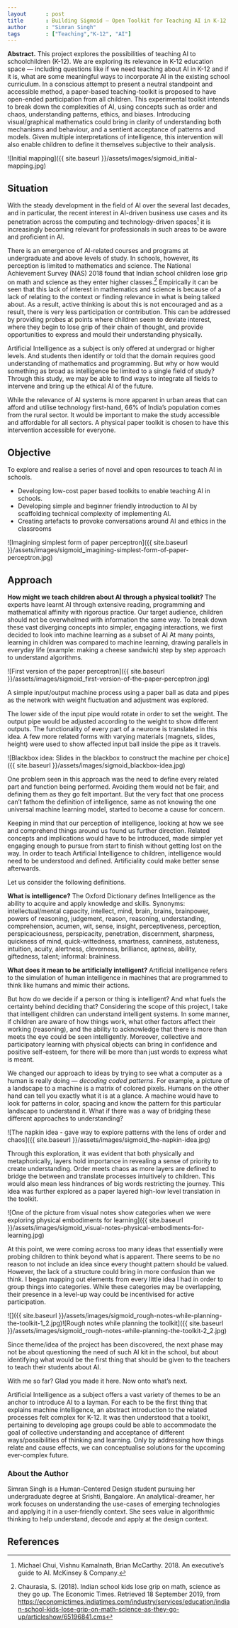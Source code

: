 ```yaml
---
layout      : post
title       : Building Sigmoid — Open Toolkit for Teaching AI in K-12
author      : "Simran Singh"
tags        : ["Teaching","K-12", "AI"]
---
```


**Abstract.** This project explores the possibilities of teaching AI to schoolchildren (K-12). We are exploring its relevance in K-12 education space — including questions like if we need teaching about AI in K-12 and if it is, what are some meaningful ways to incorporate AI in the existing school curriculum. In a conscious attempt to present a neutral standpoint and accessible method, a paper-based teaching-toolkit is proposed to have open-ended participation from all children. This experimental toolkit intends to break down the complexities of AI, using concepts such as order and chaos, understanding patterns, ethics, and biases. Introducing visual/graphical mathematics could bring in clarity of understanding both mechanisms and behaviour, and a sentient acceptance of patterns and models. Given multiple interpretations of intelligence, this intervention will also enable children to define it themselves subjective to their analysis.

![Initial mapping]({{ site.baseurl }}/assets/images/sigmoid_initial-mapping.jpg)

## Situation
With the steady development in the field of AI over the several last decades, and in particular, the recent interest in AI-driven business use cases and its penetration across the computing and technology-driven spaces[^1] it is increasingly becoming relevant for professionals in such areas to be aware and proficient in AI. 

There is an emergence of AI-related courses and programs at undergraduate and above levels of study. In schools, however, its perception is limited to mathematics and science. The National Achievement Survey (NAS) 2018 found that Indian school children lose grip on math and science as they enter higher classes.[^2] Empirically it can be seen that this lack of interest in mathematics and science is because of a lack of relating to the context or finding relevance in what is being talked about. As a result, active thinking is about this is not encouraged and as a result, there is very less participation or contribution. This can be addressed by providing probes at points where children seem to deviate interest, where they begin to lose grip of their chain of thought, and provide opportunities to express and mould their understanding physically.

Artificial Intelligence as a subject is only offered at undergrad or higher levels.  And students then identify or told that the domain requires good understanding of mathematics and programming. But why or how would something as broad as intelligence be limited to a single field of study? Through this study, we may be able to find ways to integrate all fields to intervene and bring up the ethical AI of the future.

While the relevance of AI systems is more apparent in urban areas that can afford and utilise technology first-hand, 66% of India’s population comes from the rural sector. It would be important to make the study accessible and affordable for all sectors. A physical paper toolkit is chosen to have this intervention accessible for everyone. 

## Objective
To explore and realise a series of novel and open resources to teach AI in schools. 
- Developing low-cost paper based toolkits to enable teaching AI in schools. 
- Developing simple and beginner friendly introduction to AI by scaffolding technical complexity of implementing AI.
- Creating artefacts to provoke conversations around AI and ethics in the classrooms 

![Imagining simplest form of paper perceptron]({{ site.baseurl }}/assets/images/sigmoid_imagining-simplest-form-of-paper-perceptron.jpg)

## Approach
**How might we teach children about AI through a physical toolkit?**
The experts have learnt AI through extensive reading, programming and mathematical affinity with rigorous practice. Our target audience, children should not be overwhelmed with information the same way. To break down these vast diverging concepts into simpler, engaging interactions, we first decided to look into machine learning as a subset of AI At many points, learning in children was compared to machine learning, drawing parallels in everyday life (example: making a cheese sandwich) step by step approach to understand algorithms.

![First version of the paper perceptron]({{ site.baseurl }}/assets/images/sigmoid_first-version-of-the-paper-perceptron.jpg)

A simple input/output machine process using a paper ball as data and pipes as the network with weight fluctuation and adjustment was explored. 

The lower side of the input pipe would rotate in order to set the weight. The output pipe would be adjusted according to the weight to show different outputs. The functionality of every part of a neurone is translated in this idea. A few more related forms with varying materials (magnets, slides, height) were used to show affected input ball inside the pipe as it travels.

![Blackbox idea: Slides in the blackbox to construct the machine per choice]({{ site.baseurl }}/assets/images/sigmoid_blackbox-idea.jpg)

One problem seen in this approach was the need to define every related part and function being performed.  Avoiding them would not be fair, and defining them as they go felt important. But the very fact that one process can’t fathom the definition of intelligence, same as not knowing the one universal machine learning model, started to become a cause for concern. 

Keeping in mind that our perception of intelligence, looking at how we see and comprehend things around us found us further direction. Related concepts and implications would have to be introduced, made simpler yet engaging enough to pursue from start to finish without getting lost on the way. In order to teach Artificial Intelligence to children, intelligence would need to be understood and defined. Artificiality could make better sense afterwards.

Let us consider the following definitions. 

**What is intelligence?** The Oxford Dictionary defines Intelligence as the ability to acquire and apply knowledge and skills. Synonyms: intellectual/mental capacity, intellect, mind, brain, brains, brainpower, powers of reasoning, judgement, reason, reasoning, understanding, comprehension, acumen, wit, sense, insight, perceptiveness, perception, perspicaciousness, perspicacity, penetration, discernment, sharpness, quickness of mind, quick-wittedness, smartness, canniness, astuteness, intuition, acuity, alertness, cleverness, brilliance, aptness, ability, giftedness, talent; informal: braininess.

**What does it mean to be artificially intelligent?** Artificial intelligence refers to the simulation of human intelligence in machines that are programmed to think like humans and mimic their actions. 

But how do we decide if a person or thing is intelligent? And what fuels the certainty behind deciding that? Considering the scope of this project, I take that intelligent children can understand intelligent systems. In some manner, if children are aware of how things work, what other factors affect their working (reasoning), and the ability to acknowledge that there is more than meets the eye could be seen intelligently. Moreover, collective and participatory learning with physical objects can bring in confidence and positive self-esteem, for there will be more than just words to express what is meant.

We changed our approach to ideas by trying to see what a computer as a human is really doing — _decoding coded patterns_. For example, a picture of a landscape to a machine is a matrix of colored pixels. Humans on the other hand can tell you exactly what it is at a glance. A machine would have to look for patterns in color, spacing and know the pattern for this particular landscape to understand it. What if there was a way of bridging these different approaches to understanding?

![The napkin idea - gave way to explore patterns with the lens of order and chaos]({{ site.baseurl }}/assets/images/sigmoid_the-napkin-idea.jpg)

Through this exploration, it was evident that both physically and metaphorically, layers hold importance in revealing a sense of priority to create understanding. Order meets chaos as more layers are defined to bridge the between and translate processes intuitively to children. This would also mean less hindrances of big words restricting the journey. This idea was further explored as a paper layered high-low level translation in the toolkit. 

![One of the picture from visual notes show categories when we were exploring physical embodiments for learning]({{ site.baseurl }}/assets/images/sigmoid_visual-notes-physical-embodiments-for-learning.jpg)

At this point, we were coming across too many ideas that essentially were probing children to think beyond what is apparent. There seems to be no reason to not include an idea since every thought pattern should be valued. However, the lack of a structure could bring in more confusion than we think. I began mapping out elements from every little idea I had in order to group things into categories. While these categories may be overlapping, their presence in a level-up way could be incentivised for active participation.

![]({{ site.baseurl }}/assets/images/sigmoid_rough-notes-while-planning-the-toolkit-1_2.jpg)![Rough notes while planning the toolkit]({{ site.baseurl }}/assets/images/sigmoid_rough-notes-while-planning-the-toolkit-2_2.jpg)

Since theme/idea of the project has been discovered, the next phase may not be about questioning the need of such AI kit in the school, but about identifying what would be the first thing that should be given to the teachers to teach their students about AI.

With me so far? Glad you made it here. Now onto what’s next.

Artificial Intelligence as a subject offers a vast variety of themes to be an anchor to introduce AI to a layman. For each to be the first thing that explains machine intelligence, an abstract introduction to the related processes felt complex for K-12. It was then understood that a toolkit, pertaining to developing age groups could be able to accommodate the goal of collective understanding and acceptance of different ways/possibilities of thinking and learning. Only by addressing how things relate and cause effects, we can conceptualise solutions for the upcoming ever-complex future.

### About the Author
Simran Singh is a Human-Centered Design student pursuing her undergraduate degree at Srishti, Bangalore. An analytical-dreamer, her work focuses on understanding the use-cases of emerging technologies and applying it in a user-friendly context. She sees value in algorithmic thinking to help understand, decode and apply at the design context.

## References
[^1]:	Michael Chui, Vishnu Kamalnath, Brian McCarthy. 2018. An executive’s guide to AI. McKinsey & Company.

[^2]:	Chaurasia, S. (2018). Indian school kids lose grip on math, science as they go up. The Economic Times. Retrieved 18 September 2019, from https://economictimes.indiatimes.com/industry/services/education/indian-school-kids-lose-grip-on-math-science-as-they-go-up/articleshow/65196841.cms